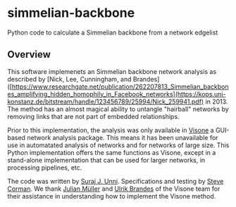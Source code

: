 # simmelian-backbone
Python code to calculate a Simmelian backbone from a network edgelist
## Overview
This software implemenets an Simmelian backbone network analysis as described by [Nick, Lee, Cunningham, and Brandes]([https://www.researchgate.net/publication/262207813_Simmelian_backbones_amplifying_hidden_homophily_in_Facebook_networks](https://kops.uni-konstanz.de/bitstream/handle/123456789/25994/Nick_259941.pdf) in 2013. The method has an almost magical ability to untangle "hairball" networks by removing links that are not part of embedded relationships.

Prior to this implementation, the analysis was only available in [Visone](https://visone.ethz.ch/) a GUI-based network analysis package. This means it has been unavailable for use in automatated analysis of networks and for networks of large size. This Python implementation offers the same functions as Visone, except in a stand-alone implementation that can be used for larger networks, in processing pipelines, etc.

The code was written by [Suraj J. Unni](https://github.com/surajjunni). Specifications and testing by [Steve Corman](https://github.com/networks1). We thank [Julian Müller](https://sn.ethz.ch/profile.html?persid=243533) and [Ulrik Brandes](https://github.com/ubrandes-ethz) of the Visone team for their assistance in understanding how to implement the Visone method.
